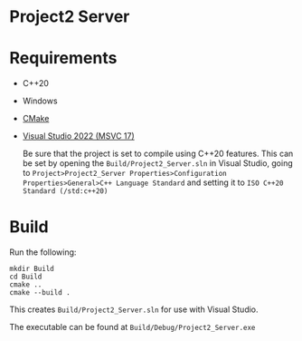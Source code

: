 # Project2 Server

# Requirements
- C++20
- Windows
- [CMake](https://cmake.org/)
- [Visual Studio 2022 (MSVC 17)](https://visualstudio.microsoft.com/#vs-section)

    Be sure that the project is set to compile using C++20 features. This can be set by opening the `Build/Project2_Server.sln` in Visual Studio, going to `Project>Project2_Server Properties>Configuration Properties>General>C++ Language Standard` and setting it to `ISO C++20 Standard (/std:c++20)`

# Build
Run  the following:
```
mkdir Build
cd Build
cmake ..
cmake --build .
```
This creates `Build/Project2_Server.sln` for use with Visual Studio.

The executable can be found at `Build/Debug/Project2_Server.exe`
